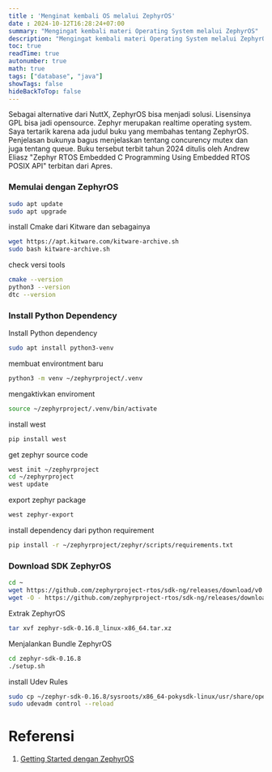 ```yaml
---
title : 'Menginat kembali OS melalui ZephyrOS'
date : 2024-10-12T16:28:24+07:00
summary: "Mengingat kembali materi Operating System melalui ZephyrOS"
description: "Mengingat kembali materi Operating System melalui ZephyrOS"
toc: true
readTime: true
autonumber: true
math: true
tags: ["database", "java"]
showTags: false
hideBackToTop: false
---
```


Sebagai alternative dari NuttX, ZephyrOS bisa menjadi solusi. Lisensinya GPL bisa jadi opensource. Zephyr merupakan realtime operating system. Saya tertarik karena ada judul buku yang membahas tentang ZephyrOS. Penjelasan bukunya bagus menjelaskan tentang concurency mutex dan juga tentang queue. Buku tersebut terbit tahun 2024 ditulis oleh Andrew Eliasz "Zephyr RTOS Embedded C Programming Using Embedded RTOS POSIX API" terbitan dari Apres.

### Memulai dengan ZephyrOS
```bash
sudo apt update
sudo apt upgrade
```
install Cmake dari Kitware dan sebagainya
```bash
wget https://apt.kitware.com/kitware-archive.sh
sudo bash kitware-archive.sh
```
check versi tools
```bash
cmake --version
python3 --version
dtc --version
```
### Install Python Dependency
Install Python dependency
```bash
sudo apt install python3-venv
```
membuat environtment baru
```bash
python3 -m venv ~/zephyrproject/.venv
```
mengaktivkan enviroment
```bash
source ~/zephyrproject/.venv/bin/activate
```
install west
```bash
pip install west
```
get zephyr source code
```bash
west init ~/zephyrproject
cd ~/zephyrproject
west update
```
export zephyr package
```bash
west zephyr-export
```
install dependency dari python requirement
```bash
pip install -r ~/zephyrproject/zephyr/scripts/requirements.txt
```

### Download SDK ZephyrOS
```bash
cd ~
wget https://github.com/zephyrproject-rtos/sdk-ng/releases/download/v0.16.8/zephyr-sdk-0.16.8_linux-x86_64.tar.xz
wget -O - https://github.com/zephyrproject-rtos/sdk-ng/releases/download/v0.16.8/sha256.sum | shasum --check --ignore-missing
```
Extrak ZephyrOS
```bash
tar xvf zephyr-sdk-0.16.8_linux-x86_64.tar.xz
```
Menjalankan Bundle ZephyrOS
```bash
cd zephyr-sdk-0.16.8
./setup.sh
```
install Udev Rules
```bash
sudo cp ~/zephyr-sdk-0.16.8/sysroots/x86_64-pokysdk-linux/usr/share/openocd/contrib/60-openocd.rules /etc/udev/rules.d
sudo udevadm control --reload
```

# Referensi
1. [Getting Started dengan ZephyrOS](https://docs.zephyrproject.org/latest/develop/getting_started/index.html)

